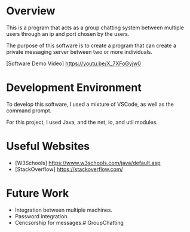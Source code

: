 # Overview

This is a program that acts as a group chatting system between multiple users through an ip and port chosen by the users.

The purpose of this software is to create a program that can create a private messaging server between two or more individuals.

[Software Demo Video] https://youtu.be/X_7XFoGyjw0

# Development Environment

To develop this software, I used a mixture of VSCode, as well as the command prompt.

For this project, I used Java, and the net, io, and util modules.

# Useful Websites

- [W3Schools] https://www.w3schools.com/java/default.asp
- [StackOverflow] https://stackoverflow.com/

# Future Work

- Integration between multiple machines.
- Password integration.
- Cencsorship for messages.# GroupChatting

